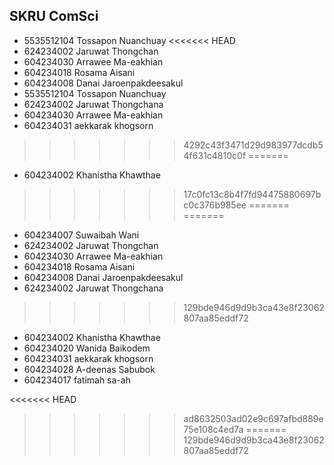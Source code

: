 ## SKRU ComSci
- 5535512104 Tossapon Nuanchuay
<<<<<<< HEAD
- 624234002 Jaruwat Thongchan
- 604234030 Arrawee Ma-eakhian
- 604234018 Rosama Aisani
- 604234008  Danai Jaroenpakdeesakul
- 5535512104 Tossapon Nuanchuay
- 624234002 Jaruwat Thongchana
- 604234030 Arrawee Ma-eakhian
- 604234031 aekkarak khogsorn 

>>>>>>> 4292c43f3471d29d983977dcdb54f631c4810c0f
=======
- 604234002 Khanistha Khawthae
>>>>>>> 17c0fc13c8b4f7fd94475880697bc0c376b985ee
=======
=======
- 604234007 Suwaibah Wani
- 624234002 Jaruwat Thongchan
- 604234030 Arrawee Ma-eakhian
- 604234018 Rosama Aisani
- 604234008 Danai Jaroenpakdeesakul
- 624234002 Jaruwat Thongchana
>>>>>>> 129bde946d9d9b3ca43e8f23062807aa85eddf72
- 604234002 Khanistha Khawthae
- 604234020 Wanida Baikodem
- 604234031 aekkarak khogsorn
- 604234028 A-deenas Sabubok
- 604234017 fatimah sa-ah


<<<<<<< HEAD
>>>>>>> ad8632503ad02e9c697afbd889e75e108c4ed7a
=======
>>>>>>> 129bde946d9d9b3ca43e8f23062807aa85eddf72
